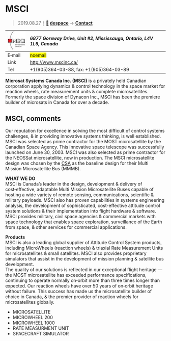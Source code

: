 # MSCI
> 2019.08.27 ┊ **[🚀](../index/index.md) [despace](index.md)** → **[Contact](contact.md)**

|[![](f/contact/m/msci_logo1_thumb.jpg)](f/contact/m/msci_logo1.png)|*6877 Goreway Drive, Unit #2, Mississauga, Ontario, L4V 1L9, Canada*|
|:--|:--|
|E‑mail| <mark>noemail</mark> |
|Link| <http://www.mscinc.ca/> |
|Tel| +1(905)364-03-88, fax: +1(905)364-03-89 |

**Microsat Systems Canada Inc. (MSCI)** is a privately held Canadian corporation applying dynamics & control technology in the space market for reaction wheels, rate measurement units & complete microsatellites. Formerly the space division of Dynacon Inc., MSCI has been the premiere builder of microsats in Canada for over a decade.


<p style="page-break-after:always"> </p>

## MSCI, comments

Our reputation for excellence in solving the most difficult of control systems challenges, & in providing innovative systems thinking, is well established. MSCI was selected as prime contractor for the MOST microsatellite by the Canadian Space Agency. This innovative space telescope was successfully launched on June 30, 2003. MSCI was also selected as prime contractor for the NEOSSat microsatellite, now in production. The MSCI microsatellite design was chosen by the [CSA](zz_csa.md) as the baseline design for their Multi Mission Microsatellite Bus (MMMB).

**WHAT WE DO**  
MSCI is Canada’s leader in the design, development & delivery of cost‑effective, adaptable Multi Mission Microsatellite Buses capable of hosting a wide variety of remote sensing, communications, scientific & military payloads. MSCI also has proven capabilities in systems engineering analysis, the development of sophisticated, cost-effective attitude control system solutions & their implementation into flight hardware & software.  
MSCI provides military, civil space agencies & commercial markets with space technology that enables space exploration, surveillance of the Earth from space, & other services for commercial applications.

**Products**  
MSCI is also a leading global supplier of Attitude Control System products, including MicroWheels (reaction wheels) & triaxial Rate Measurement Units for microsatellites & small satellites. MSCI also provides proprietary simulators that assist in the development of mission planning & satellite bus development.  
The quality of our solutions is reflected in our exceptional flight heritage — the MOST microsatellite has exceeded performance specifications, continuing to operate normally on‑orbit more than three times longer than expected. Our reaction wheels have over 50 years of on‑orbit heritage without failure. This success has made us the microsatellite builder of choice in Canada, & the premier provider of reaction wheels for microsatellites globally.

   - MICROSATELLITE
   - MICROWHEEL 200
   - MICROWHEEL 1000
   - RATE MEASURMENT UNIT
   - SPACECRAFT SIMULATOR
